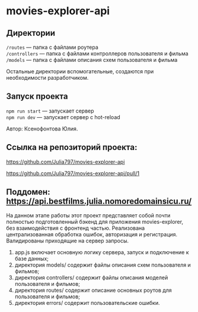 # movies-explorer-api

## Директории

`/routes` — папка с файлами роутера  
`/controllers` — папка с файлами контроллеров пользователя и фильма   
`/models` — папка с файлами описания схем пользователя и фильма  
  
Остальные директории вспомогательные, создаются при необходимости разработчиком.

## Запуск проекта

`npm run start` — запускает сервер   
`npm run dev` — запускает сервер с hot-reload

Автор: Ксенофонтова Юлия.

## Ссылка на репозиторий проекта:
https://github.com/Julia797/movies-explorer-api

https://github.com/Julia797/movies-explorer-api/pull/1

## Поддомен: https://api.bestfilms.julia.nomoredomainsicu.ru/

 На данном этапе работы этот проект представляет собой почти полностью   подготовленный бэкенд для приложения movies-explorer, без взаимодействия с фронтенд частью. Реализована централизованная обработка ошибок, авторизация и регистрация. Валидированы приходящие на сервер запросы.

1. app.js включает основную логику сервера, запуск и подключение к базе данных;
2. директория models/ содержит файлы описания схем пользователя и фильмов;
3. директория controllers/ содержит файлы описания моделей пользователя и фильмов;
4. директория routes/ содержит описание основных роутов для пользователя и фильмов;
5. директория errors/ содержит пользовательские ошибки.
